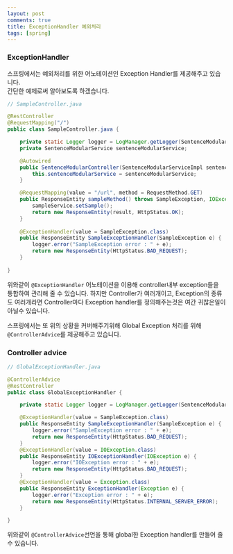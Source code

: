 ```yaml
---
layout: post
comments: true
title: ExceptionHandler 예외처리
tags: [spring]
---
```


### ExceptionHandler
스프링에서는 예외처리를 위한 어노테이션인 Exception Handler를 제공해주고 있습니다.   
간단한 예제로써 알아보도록 하겠습니다.  

```java
// SampleController.java

@RestController
@RequestMapping("/")
public class SampleController.java {

    private static Logger logger = LogManager.getLogger(SentenceModularController.class);
    private SentenceModularService sentenceModularService;

    @Autowired
    public SentenceModularController(SentenceModularServiceImpl sentenceModularService) {
        this.sentenceModularService = sentenceModularService;
    }

    @RequestMapping(value = "/url", method = RequestMethod.GET)
    public ResponseEntity sampleMethod() throws SampleException, IOException{
        sampleService.setSample();
        return new ResponseEntity(result, HttpStatus.OK);
    }
    
    @ExceptionHandler(value = SampleException.class)
    public ResponseEntity SampleExceptionHandler(SampleException e) {
        logger.error("SampleException error : " + e);
        return new ResponseEntity(HttpStatus.BAD_REQUEST);
    }
    
}
```

위와같이 `@ExceptionHandler` 어노테이션을 이용해 controller내부 exception들을 통합하여 관리해 줄 수 있습니다. 하지만 Controller가 여러개이고, Exception의 종류도 여러개라면 Controller마다 Exception handler를 정의해주는것은 여간 귀찮은일이 아닐수 있습니다.  
  
스프링에서는 또 위의 상황을 커버해주기위해 Global Exception 처리를 위해 `@ControllerAdvice`를 제공해주고 있습니다.  


### Controller advice
```java
// GlobalExceptionHandler.java

@ControllerAdvice
@RestController
public class GlobalExceptionHandler {

    private static Logger logger = LogManager.getLogger(SentenceModularController.class);

    @ExceptionHandler(value = SampleException.class)
    public ResponseEntity SampleExceptionHandler(SampleException e) {
        logger.error("SampleException error : " + e);
        return new ResponseEntity(HttpStatus.BAD_REQUEST);
    }
    @ExceptionHandler(value = IOException.class)
    public ResponseEntity IOExceptionHandler(IOException e) {
        logger.error("IOException error : " + e);
        return new ResponseEntity(HttpStatus.BAD_REQUEST);
    }
    @ExceptionHandler(value = Exception.class)
    public ResponseEntity ExceptionHandler(Exception e) {
        logger.error("Exception error : " + e);
        return new ResponseEntity(HttpStatus.INTERNAL_SERVER_ERROR);
    }

}
```

위와같이 `@ControllerAdvice`선언을 통해 global한 Exception handler를 만들어 줄 수 있습니다.  
